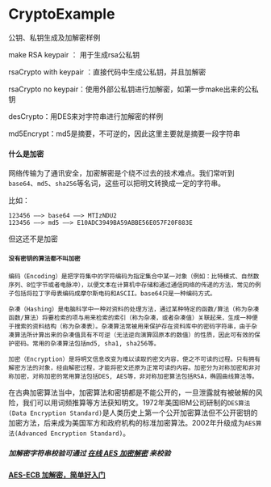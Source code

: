 # CryptoExample
公钥、私钥生成及加解密样例

make RSA keypair ： 用于生成rsa公私钥

rsaCrypto with keypair ：直接代码中生成公私钥，并且加解密

rsaCrypto no keypair：使用外部公私钥进行加解密，如第一步make出来的公私钥

desCrypto：用DES来对字符串进行加解密的样例

md5Encrypt：md5是摘要，不可逆的，因此这里主要就是摘要一段字符串

#### 什么是加密
网络传输为了通讯安全，加密解密是个绕不过去的技术难点。我们常听到 `base64`、`md5`、`sha256`等名词，这些可以把明文转换成一定的字符串。

比如：
```
123456 ——> base64 ——> MTIzNDU2
123456 ——> md5 ——> E10ADC3949BA59ABBE56E057F20F883E
```
但这还不是加密

#### `没有密钥的算法都不叫加密`

    编码（Encoding）是把字符集中的字符编码为指定集合中某一对象（例如：比特模式、自然数序列、8位字节或者电脉冲），以便文本在计算机中存储和通过通信网络的传递的方法，常见的例子包括将拉丁字母表编码成摩尔斯电码和ASCII。base64只是一种编码方式。

    杂凑（Hashing）是电脑科学中一种对资料的处理方法，通过某种特定的函数/算法（称为杂凑函数/算法）将要检索的项与用来检索的索引（称为杂凑，或者杂凑值）关联起来，生成一种便于搜索的资料结构（称为杂凑表）。杂凑算法常被用来保护存在资料库中的密码字符串，由于杂凑算法所计算出来的杂凑值具有不可逆（无法逆向演算回原本的数值）的性质，因此可有效的保护密码。常用的杂凑算法包括md5, sha1, sha256等。

    加密（Encryption）是将明文信息改变为难以读取的密文内容，使之不可读的过程。只有拥有解密方法的对象，经由解密过程，才能将密文还原为正常可读的内容。加密分为对称加密和非对称加密，对称加密的常用算法包括DES, AES等，非对称加密算法包括RSA，椭圆曲线算法等。

在古典加密算法当中，加密算法和密钥都是不能公开的，一旦泄露就有被破解的风险，我们可以用词频推算等方法获知明文。1972年美国IBM公司研制的`DES算法(Data Encryption Standard)`是人类历史上第一个公开加密算法但不公开密钥的加密方法，后来成为美国军方和政府机构的标准加密算法。2002年升级成为`AES算法(Advanced Encryption Standard)`。


##### 加解密字符串校验可通过 [在线 AES 加密解密](http://tool.chacuo.net/cryptaes) 来校验

#### [AES-ECB 加解密，简单好入门](https://github.com/timnity/CryptoExample/1.AES-ECB/Outline.md)